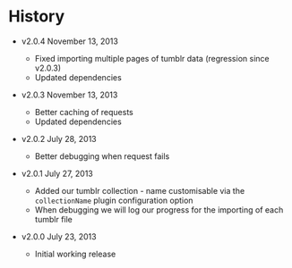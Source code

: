 # History

- v2.0.4 November 13, 2013
	- Fixed importing multiple pages of tumblr data (regression since v2.0.3)
	- Updated dependencies

- v2.0.3 November 13, 2013
	- Better caching of requests
	- Updated dependencies

- v2.0.2 July 28, 2013
	- Better debugging when request fails

- v2.0.1 July 27, 2013
	- Added our tumblr collection - name customisable via the `collectionName` plugin configuration option
	- When debugging we will log our progress for the importing of each tumblr file

- v2.0.0 July 23, 2013
	- Initial working release
